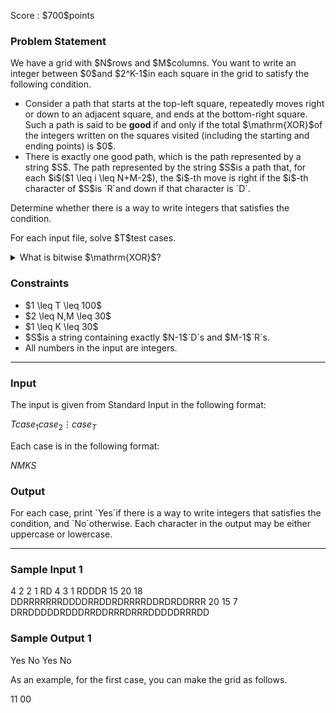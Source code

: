 
<div>

<span>

<span>

<p>
Score : $700$points
</p>

<div>

<section>

### **Problem Statement**

<p>
We have a grid with $N$rows and $M$columns.
You want to write an integer between $0$and $2^K-1$in each square in the grid to satisfy the following condition.
</p>

<ul>

<li>
Consider a path that starts at the top-left square, repeatedly moves right or down to an adjacent square, and ends at the bottom-right square.
Such a path is said to be 
<strong>
good
</strong>
if and only if the total $\mathrm{XOR}$of the integers written on the squares visited (including the starting and ending points) is $0$.
</li>

<li>
There is exactly one good path, which is the path represented by a string $S$.
The path represented by the string $S$is a path that, for each $i$($1 \leq i \leq N+M-2$), the $i$-th move is right if the $i$-th character of $S$is `R`and down if that character is `D`.
</li>

</ul>

<p>
Determine whether there is a way to write integers that satisfies the condition.
</p>

<p>
For each input file, solve $T$test cases.
</p>

<details>

<summary>
What is bitwise $\mathrm{XOR}$?
    
</summary>

<p>
The bitwise $\mathrm{XOR}$of non-negative integers $A$and $B$, $A \oplus B$, is defined as follows.
        
</p>

<ul>

<li>
When $A \oplus B$is written in binary, the $k$-th lowest bit ($k \geq 0$) is $1$if exactly one of the $k$-th lowest bits of $A$and $B$is $1$, and $0$otherwise.
</li>

</ul>
For instance, $3 \oplus 5 = 6$(in binary: $011 \oplus 101 = 110$).

Generally, the bitwise $\mathrm{XOR}$of $k$non-negative integers $p_1, p_2, p_3, \dots, p_k$is defined as $(\dots ((p_1 \oplus p_2) \oplus p_3) \oplus \dots \oplus p_k)$, which can be proved to be independent of the order of $p_1, p_2, p_3, \dots, p_k$.
    
<p>

</p>

</details>

</section>

</div>

<div>

<section>

### **Constraints**

<ul>

<li>
$1 \leq T \leq 100$
</li>

<li>
$2 \leq N,M \leq 30$
</li>

<li>
$1 \leq K \leq 30$
</li>

<li>
$S$is a string containing exactly $N-1$`D`s and $M-1$`R`s.
</li>

<li>
All numbers in the input are integers.
</li>

</ul>

</section>

</div>

---

<div>

<div>

<section>

### **Input**

<p>
The input is given from Standard Input in the following format:
</p>

<div>

$T$$case_1$$case_2$$\vdots$$case_T$
</div>

<p>
Each case is in the following format:
</p>

<div>

$N$$M$$K$$S$
</div>

</section>

</div>

<div>

<section>

### **Output**

<p>
For each case, print `Yes`if there is a way to write integers that satisfies the condition, and `No`otherwise.
Each character in the output may be either uppercase or lowercase.
</p>

</section>

</div>

</div>

---

<div>

<section>

### **Sample Input 1**

<div>

4
2 2 1
RD
4 3 1
RDDDR
15 20 18
DDRRRRRRRDDDDRRDDRDRRRRDDRDRDDRRR
20 15 7
DRRDDDDDRDDDRRDDRRRDRRRDDDDDRRRDD

</div>

</section>

</div>

<div>

<section>

### **Sample Output 1**

<div>

Yes
No
Yes
No

</div>

<p>
As an example, for the first case, you can make the grid as follows.
</p>

<div>

11
00

</div>

</section>

</div>

</span>

</span>

</div>
